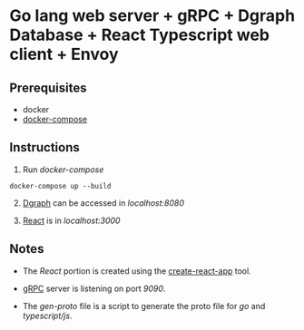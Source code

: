 # Go lang web server + gRPC + Dgraph Database + React Typescript web client + Envoy

## Prerequisites

- docker
- [docker-compose](https://github.com/docker/compose)
## Instructions

1. Run _docker-compose_
```
docker-compose up --build
```

2. [Dgraph](https://github.com/dgraph-io/dgraph) can be accessed in _localhost:8080_

3. [React](https://github.com/facebook/react) is in _localhost:3000_

## Notes

- The _React_ portion is created using the [create-react-app](https://github.com/facebook/create-react-app) tool.

- [gRPC](https://github.com/grpc/grpc) server is listening on port _9090_.

- The _gen-proto_ file is a script to generate the proto file for _go_ and _typescript/js_.
